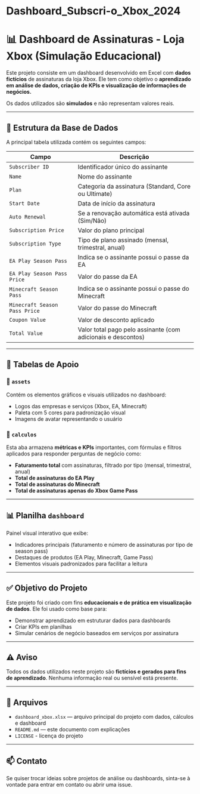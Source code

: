 # Dashboard_Subscri-o_Xbox_2024

# 📊 Dashboard de Assinaturas - Loja Xbox (Simulação Educacional)

Este projeto consiste em um dashboard desenvolvido em Excel com **dados fictícios** de assinaturas da loja Xbox. Ele tem como objetivo o **aprendizado em análise de dados, criação de KPIs e visualização de informações de negócios.**

Os dados utilizados são **simulados** e não representam valores reais.

---

## 🧾 Estrutura da Base de Dados

A principal tabela utilizada contém os seguintes campos:

| Campo                         | Descrição                                                    |
|-------------------------------|--------------------------------------------------------------|
| `Subscriber ID`               | Identificador único do assinante                             |
| `Name`                        | Nome do assinante                                            |
| `Plan`                        | Categoria da assinatura (Standard, Core ou Ultimate)         |
| `Start Date`                  | Data de início da assinatura                                 |
| `Auto Renewal`                | Se a renovação automática está ativada (Sim/Não)             |
| `Subscription Price`          | Valor do plano principal                                     |
| `Subscription Type`           | Tipo de plano assinado (mensal, trimestral, anual)           |
| `EA Play Season Pass`         | Indica se o assinante possui o passe da EA                   |
| `EA Play Season Pass Price`   | Valor do passe da EA                                         |
| `Minecraft Season Pass`       | Indica se o assinante possui o passe do Minecraft            |
| `Minecraft Season Pass Price` | Valor do passe do Minecraft                                  |
| `Coupon Value`                | Valor de desconto aplicado                                   |
| `Total Value`                 | Valor total pago pelo assinante (com adicionais e descontos) |

---

## 🧩 Tabelas de Apoio

### 📁 `assets`
Contém os elementos gráficos e visuais utilizados no dashboard:
- Logos das empresas e serviços (Xbox, EA, Minecraft)
- Paleta com 5 cores para padronização visual
- Imagens de avatar representando o usuário

### 📐 `calculos`
Esta aba armazena **métricas e KPIs** importantes, com fórmulas e filtros aplicados para responder perguntas de negócio como:
- **Faturamento total** com assinaturas, filtrado por tipo (mensal, trimestral, anual)
- **Total de assinaturas do EA Play**
- **Total de assinaturas do Minecraft**
- **Total de assinaturas apenas do Xbox Game Pass**

---

## 📊 Planilha `dashboard`

Painel visual interativo que exibe:
- Indicadores principais (faturamento e número de assinaturas por tipo de season pass)
- Destaques de produtos (EA Play, Minecraft, Game Pass)
- Elementos visuais padronizados para facilitar a leitura

---

## ✅ Objetivo do Projeto

Este projeto foi criado com fins **educacionais e de prática em visualização de dados**. Ele foi usado como base para:
- Demonstrar aprendizado em estruturar dados para dashboards
- Criar KPIs em planilhas
- Simular cenários de negócio baseados em serviços por assinatura

---

## ⚠️ Aviso

Todos os dados utilizados neste projeto são **fictícios e gerados para fins de aprendizado**. Nenhuma informação real ou sensível está presente.

---

## 📁 Arquivos

- `dashboard_xbox.xlsx` — arquivo principal do projeto com dados, cálculos e dashboard
- `README.md` — este documento com explicações
- `LICENSE` - licença do projeto

---

## 📫 Contato

Se quiser trocar ideias sobre projetos de análise ou dashboards, sinta-se à vontade para entrar em contato ou abrir uma issue.

